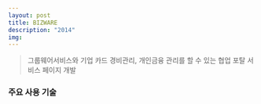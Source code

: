 ```yaml
---
layout: post
title: BIZWARE
description: "2014"
img:
---
```



> 그룹웨어서비스와 기업 카드 경비관리, 개인금융 관리를 할 수 있는 협업 포탈 서비스 페이지 개발 

### 주요 사용 기술 


